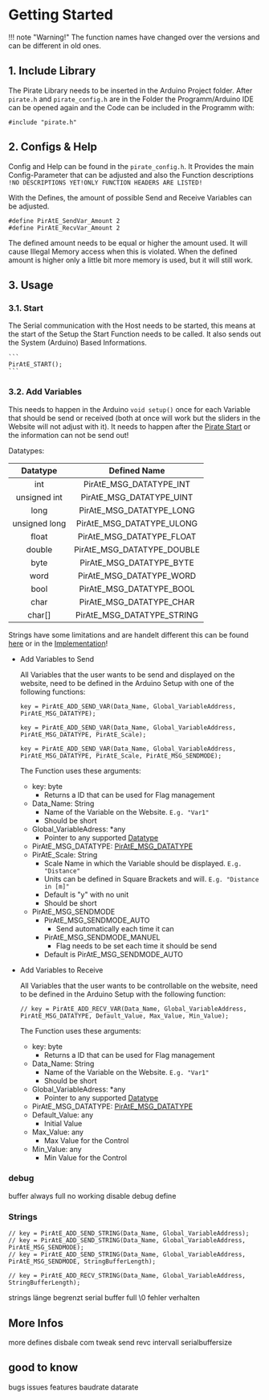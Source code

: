 # Getting Started

!!! note "Warning!"
    The function names have changed over the versions and can be different in old ones.



## 1. Include Library

The Pirate Library needs to be inserted in the Arduino Project folder. After ```pirate.h``` and ```pirate_config.h``` are in the Folder the Programm/Arduino IDE can be opened again and the Code can be included in the Programm with:
```
#include "pirate.h"
```


## 2. Configs & Help

Config and Help can be found in the ```pirate_config.h```. It Provides the main Config-Parameter that can be adjusted and also the Function descriptions ```!NO DESCRIPTIONS YET!ONLY FUNCTION HEADERS ARE LISTED!```

With the Defines, the amount of possible Send and Receive Variables can be adjusted.

```
#define PirAtE_SendVar_Amount 2
#define PirAtE_RecvVar_Amount 2
```

The defined amount needs to be equal or higher the amount used. It will cause Illegal Memory access when this is violated. When the defined amount is higher only a little bit more memory is used, but it will still work.


## 3. Usage

### 3.1. Start<a id=start></a>

The Serial communication with the Host needs to be started, this means at the start of the Setup the Start Function needs to be called. It also sends out the System (Arduino) Based Informations.

    ```
    PirAtE_START();
    ```



### 3.2. Add Variables

This needs to happen in the Arduino ```void setup()``` once for each Variable that should be send or received (both at once will work but the sliders in the Website will not adjust with it). It needs to happen after the [Pirate Start](#start) or the information can not be send out!

Datatypes:<a id="datatypes"></a>

|   Datatype    |        Defined Name        |
| :-----------: | :------------------------: |
|      int      |  PirAtE_MSG_DATATYPE_INT   |
| unsigned int  |  PirAtE_MSG_DATATYPE_UINT  |
|     long      |  PirAtE_MSG_DATATYPE_LONG  |
| unsigned long | PirAtE_MSG_DATATYPE_ULONG  |
|     float     | PirAtE_MSG_DATATYPE_FLOAT  |
|    double     | PirAtE_MSG_DATATYPE_DOUBLE |
|     byte      |  PirAtE_MSG_DATATYPE_BYTE  |
|     word      |  PirAtE_MSG_DATATYPE_WORD  |
|     bool      |  PirAtE_MSG_DATATYPE_BOOL  |
|     char      |  PirAtE_MSG_DATATYPE_CHAR  |
|    char[]     | PirAtE_MSG_DATATYPE_STRING |

Strings have some limitations and are handelt different this can be found [here](#strings) or in the [Implementation](30-hook-implementation.md)!

- Add Variables to Send

    All Variables that the user wants to be send and displayed on the website, need to be defined in the Arduino Setup with one of the following functions:

    ```
    key = PirAtE_ADD_SEND_VAR(Data_Name, Global_VariableAddress, PirAtE_MSG_DATATYPE);

    key = PirAtE_ADD_SEND_VAR(Data_Name, Global_VariableAddress, PirAtE_MSG_DATATYPE, PirAtE_Scale);

    key = PirAtE_ADD_SEND_VAR(Data_Name, Global_VariableAddress, PirAtE_MSG_DATATYPE, PirAtE_Scale, PirAtE_MSG_SENDMODE);
    ```

    The Function uses these arguments:
    - key: byte
        - Returns a ID that can be used for Flag management
    - Data_Name: String
        - Name of the Variable on the Website. ```E.g. "Var1"```
        - Should be short
    - Global_VariableAdress: *any
        - Pointer to any supported [Datatype](#datatypes)
    - PirAtE_MSG_DATATYPE: [PirAtE_MSG_DATATYPE](#datatypes)
    - PirAtE_Scale: String
        - Scale Name in which the Variable should be displayed. ```E.g. "Distance"```
        - Units can be defined in Square Brackets and will. ```E.g. "Distance in [m]"```
        - Default is "y" with no unit
        - Should be short
    - PirAtE_MSG_SENDMODE
        - PirAtE_MSG_SENDMODE_AUTO
            - Send automatically each time it can
        - PirAtE_MSG_SENDMODE_MANUEL
            - Flag needs to be set each time it should be send
        - Default is PirAtE_MSG_SENDMODE_AUTO



- Add Variables to Receive

    All Variables that the user wants to be controllable on the website, need to be defined in the Arduino Setup with the following function:
    ```
    // key = PirAtE_ADD_RECV_VAR(Data_Name, Global_VariableAddress, PirAtE_MSG_DATATYPE, Default_Value, Max_Value, Min_Value);
    ```

    The Function uses these arguments:
    - key: byte
        - Returns a ID that can be used for Flag management
    - Data_Name: String
        - Name of the Variable on the Website. ```E.g. "Var1"```
        - Should be short
    - Global_VariableAdress: *any
        - Pointer to any supported [Datatype](#datatypes)
    - PirAtE_MSG_DATATYPE: [PirAtE_MSG_DATATYPE](#datatypes)
    - Default_Value: any
        - Initial Value
    - Max_Value: any
        - Max Value for the Control
    - Min_Value: any
        - Min Value for the Control




### debug
buffer always full no working
disable debug define


### Strings<a id="strings"></a>
```
// key = PirAtE_ADD_SEND_STRING(Data_Name, Global_VariableAddress);
// key = PirAtE_ADD_SEND_STRING(Data_Name, Global_VariableAddress, PirAtE_MSG_SENDMODE);
// key = PirAtE_ADD_SEND_STRING(Data_Name, Global_VariableAddress, PirAtE_MSG_SENDMODE, StringBufferLength);
```

```
// key = PirAtE_ADD_RECV_STRING(Data_Name, Global_VariableAddress, StringBufferLength);
```

strings länge begrenzt serial buffer full \0 fehler verhalten

## More Infos
more defines
disbale com
tweak send revc intervall
serialbuffersize


## good to know
bugs issues features
baudrate datarate